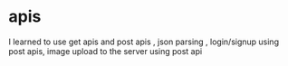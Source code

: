 # apis
I learned to use get apis and post apis , json parsing , login/signup using post apis, image upload to the server using post api
